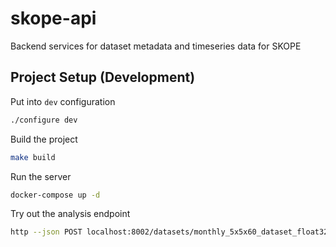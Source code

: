 # skope-api
Backend services for dataset metadata and timeseries data for SKOPE

## Project Setup (Development)

Put into `dev` configuration

```bash
./configure dev
```

Build the project

```bash
make build
```

Run the server

```bash
docker-compose up -d
```

Try out the analysis endpoint

```bash
http --json POST localhost:8002/datasets/monthly_5x5x60_dataset_float32_variable < req.json
```
